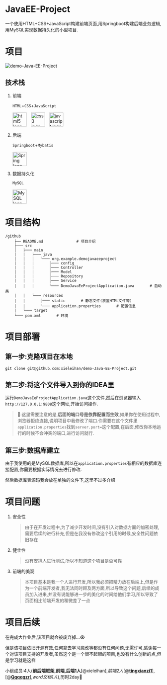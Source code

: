 # JavaEE-Project

一个使用HTML+CSS+JavaScript构建前端页面,用Springboot构建后端业务逻辑,用MySQL实现数据持久化的小型项目.



# 项目

![demo-Java-EE-Project](https://socialify.git.ci/xieleihan/demo-Java-EE-Project/image?description=1&font=Source%20Code%20Pro&forks=1&issues=1&language=1&logo=https%3A%2F%2Favatars.githubusercontent.com%2Fu%2F57227318%3Fs%3D400%26u%3D0042e26f16ac9b24babe9cc6d8f659ba4167f457%26v%3D4&name=1&owner=1&pattern=Floating%20Cogs&pulls=1&stargazers=1&theme=Light)

## 技术栈

1. 前端

	`HTML`+`CSS`+`JavaScript`

	<div align="left">
    <img src="https://fastly.jsdelivr.net/gh/devicons/devicon/icons/html5/html5-original.svg" height="45" alt="html5 logo"  />
    <img width="6" />
    <img src="https://fastly.jsdelivr.net/gh/devicons/devicon/icons/css3/css3-original.svg" height="45" alt="css3 logo"  />
    <img width="6" />
    <img src="https://fastly.jsdelivr.net/gh/devicons/devicon/icons/javascript/javascript-original.svg" height="45" alt="javascript logo"  />
    </div>

2. 后端

	`Springboot`+`Mybatis`

	<div align="left">
    <img src="https://fastly.jsdelivr.net/gh/devicons/devicon/icons/spring/spring-original.svg" height="45" alt="Spring logo"  />
    </div>

3. 数据持久化

	`MySQL`
	
	<div align="left">
	  <img src="https://fastly.jsdelivr.net/gh/devicons/devicon/icons/mysql/mysql-original.svg" height="45" alt="MySQL logo"  />
	</div>



# 项目结构

```text
/github
    ├── README.md               # 项目介绍
    ├─── src
    │   ├─── main
    |   |   ├─── java
    |   |   |   └─── org.example.demojavaeeproject
    |   |   |       ├─── config
    |   |   |       ├─── Controller
    |   |   |       ├─── Model
    |   |   |       ├─── Repository
    |   |   |       ├─── Service
    |   |   |       └─── DemoJavaEeProjectApplication.java       # 启动类
    |   |   └─── resources
    |   |       ├─── static       # 静态文件(放置HTML文件等)
    |   |       └─── application.properties       # 配置信息
    |   └─── target
    └─── pom.xml       # 环境
```



# 项目部署

## 第一步:克隆项目在本地

```text
git clone git@github.com:xieleihan/demo-Java-EE-Project.git
```

## 第二步:将这个文件导入到你的IDEA里

运行`DemoJavaEeProjectApplication.java`这个文件,然后在浏览器输入`http://127.0.0.1:9808`这个网址,开始访问操作.

> 🚧:这里需要注意的是,**后面的端口号是依靠配置而生效**,如果你在使用过程中,浏览器拒绝连接,说明项目中我修改了端口.你需要在这个文件里`application.properties`找到`server.port=`这个配置,在后面,修改你本地运行的时候不会冲突的端口,进行访问就行.

## 第三步:数据库建立

由于我使用的是MySQL数据库,所以在`application.properties`有相应的数据库连接配置,你需要根据实际情况去进行修改.

然后数据库表源码我会放在单独的文件下,这里不过多介绍



# 项目问题

1. 安全性

	> 由于在开发过程中,为了减少开发时间,没有引入对数据方面的加密处理,需要后续的进行补充,但是在我没有修改这个引用的时候,安全性问题依旧存在

2. 健壮性

	> 没有安排人进行测试,所以不知道这个项目是否可靠

3. 前端的美观

	> 本项目基本是我一个人进行开发,所以我必须把精力放在后端上,但是作为一个前端开发者,我无法同时顾及两方面,所以导致这个问题,后续的成员加入进来,并没有说能够进一步的美化的时间给他们学习,所以导致了页面相比前端开发的稍微差了一点



# 项目后续

在完成大作业后,该项目就会被废弃掉...😭

但是该项目依旧开源有效,任何拿去学习魔改等都没有任何问题,无需许可,感谢每一个对该项目支持的开发者,虽然这个是一个很不起眼的项目,也没有什么创新的点,但是学习就是这样

小组成员:4人(**前后端框架,前端,后端1人**[@xieleihan],*前端2人*[@[**tingxianzi1**](https://github.com/tingxianzi1)],[@[**Qqqqqzr**](https://github.com/Qqqqqzr)],*word文档1人*),历时2day🔭

